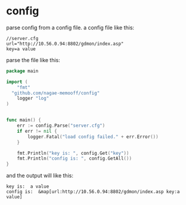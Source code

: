 # config
parse config from a config file.
a config file like this:
```
//server.cfg
url="http://10.56.0.94:8802/gdmon/index.asp"
key=a value
```

parse the file like this:


```go
package main

import (
	"fmt"
  "github.com/nagae-memooff/config"
	logger "log"
)


func main() {
	err := config.Parse("server.cfg")
	if err != nil {
		logger.Fatal("load config failed." + err.Error())
	}

	fmt.Println("key is: ", config.Get("key"))
	fmt.Println("config is: ", config.GetAll())
}
```

and the output will like this:
```
key is:  a value
config is:  &map[url:http://10.56.0.94:8802/gdmon/index.asp key:a value]

```

